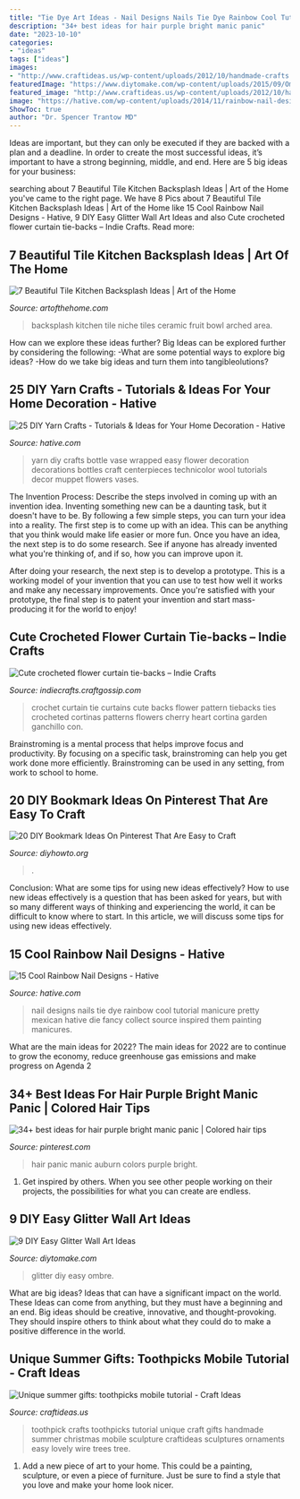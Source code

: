 ```yaml
---
title: "Tie Dye Art Ideas - Nail Designs Nails Tie Dye Rainbow Cool Tutorial Manicure Pretty Mexican Hative Die Fancy Collect Source Inspired Them Painting Manicures"
description: "34+ best ideas for hair purple bright manic panic"
date: "2023-10-10"
categories:
- "ideas"
tags: ["ideas"]
images:
- "http://www.craftideas.us/wp-content/uploads/2012/10/handmade-crafts.jpg"
featuredImage: "https://www.diytomake.com/wp-content/uploads/2015/09/Ombre-Glitter-Wall-Art.jpg"
featured_image: "http://www.craftideas.us/wp-content/uploads/2012/10/handmade-crafts.jpg"
image: "https://hative.com/wp-content/uploads/2014/11/rainbow-nail-designs/11-cool-rainbow-nail-designs.jpg"
ShowToc: true
author: "Dr. Spencer Trantow MD"
---
```



Ideas are important, but they can only be executed if they are backed with a plan and a deadline. In order to create the most successful ideas, it’s important to have a strong beginning, middle, and end. Here are 5 big ideas for your business: 

	

		
searching about 7 Beautiful Tile Kitchen Backsplash Ideas | Art of the Home you've came to the right page. We have 8 Pics about 7 Beautiful Tile Kitchen Backsplash Ideas | Art of the Home like 15 Cool Rainbow Nail Designs - Hative, 9 DIY Easy Glitter Wall Art Ideas and also Cute crocheted flower curtain tie-backs – Indie Crafts. Read more:
		
    
## 7 Beautiful Tile Kitchen Backsplash Ideas | Art Of The Home

<img loading=lazy src="https://www.artofthehome.com/wp-content/uploads/2019/06/backsplash-storage-niche-with-ceramic-tiles-surrounding-the-arched-niche-provide-a-dedicated-area-for-spices-and-oils.jpg" onerror="this.onerror=null;this.src='https://tse2.mm.bing.net/th?id=OIP.IB377zK5Anf8BUQ7kbg-CAHaLH&amp;pid=15.1';" alt="7 Beautiful Tile Kitchen Backsplash Ideas | Art of the Home">

_Source: artofthehome.com_

>backsplash kitchen tile niche tiles ceramic fruit bowl arched area. 

	

How can we explore these ideas further?
Big Ideas can be explored further by considering the following: 
-What are some potential ways to explore big ideas? 
-How do we take big ideas and turn them into tangibleolutions?

    
## 25 DIY Yarn Crafts - Tutorials &amp; Ideas For Your Home Decoration - Hative

<img loading=lazy src="https://hative.com/wp-content/uploads/2015/08/diy-yarn-crafts/12-diy-yarn-crafts.jpg" onerror="this.onerror=null;this.src='https://tse1.mm.bing.net/th?id=OIP.DMyhM_SjcJeqe43pcNqQFQHaLH&amp;pid=15.1';" alt="25 DIY Yarn Crafts - Tutorials &amp; Ideas for Your Home Decoration - Hative">

_Source: hative.com_

>yarn diy crafts bottle vase wrapped easy flower decoration decorations bottles craft centerpieces technicolor wool tutorials decor muppet flowers vases. 

	

The Invention Process: Describe the steps involved in coming up with an invention idea.
Inventing something new can be a daunting task, but it doesn't have to be. By following a few simple steps, you can turn your idea into a reality.
The first step is to come up with an idea. This can be anything that you think would make life easier or more fun. Once you have an idea, the next step is to do some research. See if anyone has already invented what you're thinking of, and if so, how you can improve upon it.

After doing your research, the next step is to develop a prototype. This is a working model of your invention that you can use to test how well it works and make any necessary improvements. Once you're satisfied with your prototype, the final step is to patent your invention and start mass-producing it for the world to enjoy!

    
## Cute Crocheted Flower Curtain Tie-backs – Indie Crafts

<img loading=lazy src="https://i2.wp.com/indiecrafts.craftgossip.com/files/2010/10/curtaintie-back2f4970c-800wi.jpg?fit=800%2C1067&amp;ssl=1" onerror="this.onerror=null;this.src='https://tse2.mm.bing.net/th?id=OIP.RcpvNE-445iqHvCs1jKwugHaJ4&amp;pid=15.1';" alt="Cute crocheted flower curtain tie-backs – Indie Crafts">

_Source: indiecrafts.craftgossip.com_

>crochet curtain tie curtains cute backs flower pattern tiebacks ties crocheted cortinas patterns flowers cherry heart cortina garden ganchillo con. 

	

Brainstroming is a mental process that helps improve focus and productivity. By focusing on a specific task, brainstroming can help you get work done more efficiently. Brainstroming can be used in any setting, from work to school to home.

    
## 20 DIY Bookmark Ideas On Pinterest That Are Easy To Craft

<img loading=lazy src="http://www.diyhowto.org/wp-content/uploads/2016/01/DIYHowto-20-DIY-Bookmark-Ideas-On-Pinterest-That-Are-Easy-to-Craft17-600x899.jpg" onerror="this.onerror=null;this.src='https://tse4.mm.bing.net/th?id=OIP.STOleqw9FGsjFYSG_LhOtgHaLG&amp;pid=15.1';" alt="20 DIY Bookmark Ideas On Pinterest That Are Easy to Craft">

_Source: diyhowto.org_

>. 

	

Conclusion: What are some tips for using new ideas effectively?
How to use new ideas effectively is a question that has been asked for years, but with so many different ways of thinking and experiencing the world, it can be difficult to know where to start. In this article, we will discuss some tips for using new ideas effectively.

    
## 15 Cool Rainbow Nail Designs - Hative

<img loading=lazy src="https://hative.com/wp-content/uploads/2014/11/rainbow-nail-designs/11-cool-rainbow-nail-designs.jpg" onerror="this.onerror=null;this.src='https://tse2.mm.bing.net/th?id=OIP.59RxuM3jqmdhRphVYNXM9wHaLH&amp;pid=15.1';" alt="15 Cool Rainbow Nail Designs - Hative">

_Source: hative.com_

>nail designs nails tie dye rainbow cool tutorial manicure pretty mexican hative die fancy collect source inspired them painting manicures. 

	

What are the main ideas for 2022?
The main ideas for 2022 are to continue to grow the economy, reduce greenhouse gas emissions and make progress on Agenda 2
    
## 34+ Best Ideas For Hair Purple Bright Manic Panic | Colored Hair Tips

<img loading=lazy src="https://i.pinimg.com/736x/ef/cf/64/efcf64a7eab6e22872b875ba3310bf38.jpg" onerror="this.onerror=null;this.src='https://tse3.mm.bing.net/th?id=OIP.08XL36yp3mj1-BldwZ6NRAAAAA&amp;pid=15.1';" alt="34+ best ideas for hair purple bright manic panic | Colored hair tips">

_Source: pinterest.com_

>hair panic manic auburn colors purple bright. 

	

1. Get inspired by others. When you see other people working on their projects, the possibilities for what you can create are endless.

    
## 9 DIY Easy Glitter Wall Art Ideas

<img loading=lazy src="https://www.diytomake.com/wp-content/uploads/2015/09/Ombre-Glitter-Wall-Art.jpg" onerror="this.onerror=null;this.src='https://tse4.mm.bing.net/th?id=OIP.WpCV-ipjPbJlqN5_FS0X9gHaJ6&amp;pid=15.1';" alt="9 DIY Easy Glitter Wall Art Ideas">

_Source: diytomake.com_

>glitter diy easy ombre. 

	

What are big ideas? Ideas that can have a significant impact on the world. These Ideas can come from anything, but they must have a beginning and an end. Big ideas should be creative, innovative, and thought-provoking. They should inspire others to think about what they could do to make a positive difference in the world.

    
## Unique Summer Gifts: Toothpicks Mobile Tutorial - Craft Ideas

<img loading=lazy src="http://www.craftideas.us/wp-content/uploads/2012/10/handmade-crafts.jpg" onerror="this.onerror=null;this.src='https://tse3.mm.bing.net/th?id=OIP.kkOISHj8R5G5xdfmPxhQiAHaJ4&amp;pid=15.1';" alt="Unique summer gifts: toothpicks mobile tutorial - Craft Ideas">

_Source: craftideas.us_

>toothpick crafts toothpicks tutorial unique craft gifts handmade summer christmas mobile sculpture craftideas sculptures ornaments easy lovely wire trees tree. 

	

1. Add a new piece of art to your home. This could be a painting, sculpture, or even a piece of furniture. Just be sure to find a style that you love and make your home look nicer.

